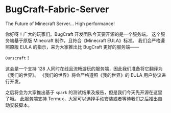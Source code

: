# BugCraft-Fabric-Server
The Future of Minecraft Server... High performance!

你好呀！广大的玩家们。BugCraft 开发团队今天要开源的是一个服务端。
这个服务端基于原版 Minecraft 制作，且符合《Minecraft EULA》标准。
我们会严格遵照原版 EULA 的指示，来为大家推出比 BugCraft 更好的服务端——

`Ourscraft`！

这会是一个支持 128 人同时在线且流畅游玩的服务端，因此我们准备将它翻译为《我们的世界》。
《我们的世界》将会严格遵照《我的世界》的 EULA 用户协议进行开发。

之后将会为大家推出基于 `spark` 的测试结果及报告，但是我们今天先开源在这里了哦。
此服务端支持 Termux，大家可以选择手动安装或者等待我们之后推出自动安装脚本。
